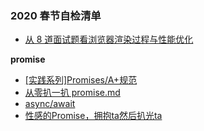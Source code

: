 ### 2020 春节自检清单

- [从 8 道面试题看浏览器渲染过程与性能优化](https://github.com/webfansplz/article/issues/39)

**promise**
- [[实践系列]Promises/A+规范](https://github.com/webfansplz/article/issues/3)
- [从零扒一扒 promise.md](./从零扒一扒promise.md)
- [async/await](https://github.com/hushicai/hushicai.github.io/issues/31)
- [性感的Promise，拥抱ta然后扒光ta](https://juejin.im/post/5ab20c58f265da23a228fe0f#heading-5)